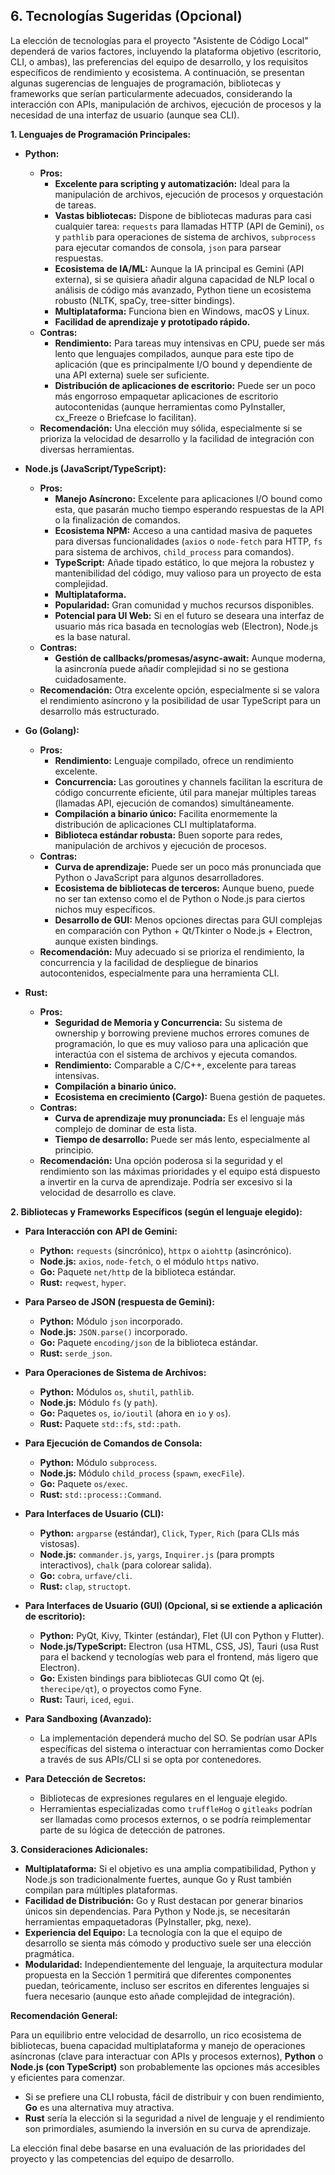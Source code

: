 ## 6. Tecnologías Sugeridas (Opcional)

La elección de tecnologías para el proyecto "Asistente de Código Local" dependerá de varios factores, incluyendo la plataforma objetivo (escritorio, CLI, o ambas), las preferencias del equipo de desarrollo, y los requisitos específicos de rendimiento y ecosistema. A continuación, se presentan algunas sugerencias de lenguajes de programación, bibliotecas y frameworks que serían particularmente adecuados, considerando la interacción con APIs, manipulación de archivos, ejecución de procesos y la necesidad de una interfaz de usuario (aunque sea CLI).

**1. Lenguajes de Programación Principales:**

*   **Python:**
    *   **Pros:**
        *   **Excelente para scripting y automatización:** Ideal para la manipulación de archivos, ejecución de procesos y orquestación de tareas.
        *   **Vastas bibliotecas:** Dispone de bibliotecas maduras para casi cualquier tarea: `requests` para llamadas HTTP (API de Gemini), `os` y `pathlib` para operaciones de sistema de archivos, `subprocess` para ejecutar comandos de consola, `json` para parsear respuestas.
        *   **Ecosistema de IA/ML:** Aunque la IA principal es Gemini (API externa), si se quisiera añadir alguna capacidad de NLP local o análisis de código más avanzado, Python tiene un ecosistema robusto (NLTK, spaCy, tree-sitter bindings).
        *   **Multiplataforma:** Funciona bien en Windows, macOS y Linux.
        *   **Facilidad de aprendizaje y prototipado rápido.**
    *   **Contras:**
        *   **Rendimiento:** Para tareas muy intensivas en CPU, puede ser más lento que lenguajes compilados, aunque para este tipo de aplicación (que es principalmente I/O bound y dependiente de una API externa) suele ser suficiente.
        *   **Distribución de aplicaciones de escritorio:** Puede ser un poco más engorroso empaquetar aplicaciones de escritorio autocontenidas (aunque herramientas como PyInstaller, cx_Freeze o Briefcase lo facilitan).
    *   **Recomendación:** Una elección muy sólida, especialmente si se prioriza la velocidad de desarrollo y la facilidad de integración con diversas herramientas.

*   **Node.js (JavaScript/TypeScript):**
    *   **Pros:**
        *   **Manejo Asíncrono:** Excelente para aplicaciones I/O bound como esta, que pasarán mucho tiempo esperando respuestas de la API o la finalización de comandos.
        *   **Ecosistema NPM:** Acceso a una cantidad masiva de paquetes para diversas funcionalidades (`axios` o `node-fetch` para HTTP, `fs` para sistema de archivos, `child_process` para comandos).
        *   **TypeScript:** Añade tipado estático, lo que mejora la robustez y mantenibilidad del código, muy valioso para un proyecto de esta complejidad.
        *   **Multiplataforma.**
        *   **Popularidad:** Gran comunidad y muchos recursos disponibles.
        *   **Potencial para UI Web:** Si en el futuro se deseara una interfaz de usuario más rica basada en tecnologías web (Electron), Node.js es la base natural.
    *   **Contras:**
        *   **Gestión de callbacks/promesas/async-await:** Aunque moderna, la asincronía puede añadir complejidad si no se gestiona cuidadosamente.
    *   **Recomendación:** Otra excelente opción, especialmente si se valora el rendimiento asíncrono y la posibilidad de usar TypeScript para un desarrollo más estructurado.

*   **Go (Golang):**
    *   **Pros:**
        *   **Rendimiento:** Lenguaje compilado, ofrece un rendimiento excelente.
        *   **Concurrencia:** Las goroutines y channels facilitan la escritura de código concurrente eficiente, útil para manejar múltiples tareas (llamadas API, ejecución de comandos) simultáneamente.
        *   **Compilación a binario único:** Facilita enormemente la distribución de aplicaciones CLI multiplataforma.
        *   **Biblioteca estándar robusta:** Buen soporte para redes, manipulación de archivos y ejecución de procesos.
    *   **Contras:**
        *   **Curva de aprendizaje:** Puede ser un poco más pronunciada que Python o JavaScript para algunos desarrolladores.
        *   **Ecosistema de bibliotecas de terceros:** Aunque bueno, puede no ser tan extenso como el de Python o Node.js para ciertos nichos muy específicos.
        *   **Desarrollo de GUI:** Menos opciones directas para GUI complejas en comparación con Python + Qt/Tkinter o Node.js + Electron, aunque existen bindings.
    *   **Recomendación:** Muy adecuado si se prioriza el rendimiento, la concurrencia y la facilidad de despliegue de binarios autocontenidos, especialmente para una herramienta CLI.

*   **Rust:**
    *   **Pros:**
        *   **Seguridad de Memoria y Concurrencia:** Su sistema de ownership y borrowing previene muchos errores comunes de programación, lo que es muy valioso para una aplicación que interactúa con el sistema de archivos y ejecuta comandos.
        *   **Rendimiento:** Comparable a C/C++, excelente para tareas intensivas.
        *   **Compilación a binario único.**
        *   **Ecosistema en crecimiento (Cargo):** Buena gestión de paquetes.
    *   **Contras:**
        *   **Curva de aprendizaje muy pronunciada:** Es el lenguaje más complejo de dominar de esta lista.
        *   **Tiempo de desarrollo:** Puede ser más lento, especialmente al principio.
    *   **Recomendación:** Una opción poderosa si la seguridad y el rendimiento son las máximas prioridades y el equipo está dispuesto a invertir en la curva de aprendizaje. Podría ser excesivo si la velocidad de desarrollo es clave.

**2. Bibliotecas y Frameworks Específicos (según el lenguaje elegido):**

*   **Para Interacción con API de Gemini:**
    *   **Python:** `requests` (sincrónico), `httpx` o `aiohttp` (asincrónico).
    *   **Node.js:** `axios`, `node-fetch`, o el módulo `https` nativo.
    *   **Go:** Paquete `net/http` de la biblioteca estándar.
    *   **Rust:** `reqwest`, `hyper`.

*   **Para Parseo de JSON (respuesta de Gemini):**
    *   **Python:** Módulo `json` incorporado.
    *   **Node.js:** `JSON.parse()` incorporado.
    *   **Go:** Paquete `encoding/json` de la biblioteca estándar.
    *   **Rust:** `serde_json`.

*   **Para Operaciones de Sistema de Archivos:**
    *   **Python:** Módulos `os`, `shutil`, `pathlib`.
    *   **Node.js:** Módulo `fs` (y `path`).
    *   **Go:** Paquetes `os`, `io/ioutil` (ahora en `io` y `os`).
    *   **Rust:** Paquete `std::fs`, `std::path`.

*   **Para Ejecución de Comandos de Consola:**
    *   **Python:** Módulo `subprocess`.
    *   **Node.js:** Módulo `child_process` (`spawn`, `execFile`).
    *   **Go:** Paquete `os/exec`.
    *   **Rust:** `std::process::Command`.

*   **Para Interfaces de Usuario (CLI):**
    *   **Python:** `argparse` (estándar), `Click`, `Typer`, `Rich` (para CLIs más vistosas).
    *   **Node.js:** `commander.js`, `yargs`, `Inquirer.js` (para prompts interactivos), `chalk` (para colorear salida).
    *   **Go:** `cobra`, `urfave/cli`.
    *   **Rust:** `clap`, `structopt`.

*   **Para Interfaces de Usuario (GUI) (Opcional, si se extiende a aplicación de escritorio):**
    *   **Python:** PyQt, Kivy, Tkinter (estándar), Flet (UI con Python y Flutter).
    *   **Node.js/TypeScript:** Electron (usa HTML, CSS, JS), Tauri (usa Rust para el backend y tecnologías web para el frontend, más ligero que Electron).
    *   **Go:** Existen bindings para bibliotecas GUI como Qt (ej. `therecipe/qt`), o proyectos como Fyne.
    *   **Rust:** Tauri, `iced`, `egui`.

*   **Para Sandboxing (Avanzado):**
    *   La implementación dependerá mucho del SO. Se podrían usar APIs específicas del sistema o interactuar con herramientas como Docker a través de sus APIs/CLI si se opta por contenedores.

*   **Para Detección de Secretos:**
    *   Bibliotecas de expresiones regulares en el lenguaje elegido.
    *   Herramientas especializadas como `truffleHog` o `gitleaks` podrían ser llamadas como procesos externos, o se podría reimplementar parte de su lógica de detección de patrones.

**3. Consideraciones Adicionales:**

*   **Multiplataforma:** Si el objetivo es una amplia compatibilidad, Python y Node.js son tradicionalmente fuertes, aunque Go y Rust también compilan para múltiples plataformas.
*   **Facilidad de Distribución:** Go y Rust destacan por generar binarios únicos sin dependencias. Para Python y Node.js, se necesitarán herramientas empaquetadoras (PyInstaller, pkg, nexe).
*   **Experiencia del Equipo:** La tecnología con la que el equipo de desarrollo se sienta más cómodo y productivo suele ser una elección pragmática.
*   **Modularidad:** Independientemente del lenguaje, la arquitectura modular propuesta en la Sección 1 permitirá que diferentes componentes puedan, teóricamente, incluso ser escritos en diferentes lenguajes si fuera necesario (aunque esto añade complejidad de integración).

**Recomendación General:**

Para un equilibrio entre velocidad de desarrollo, un rico ecosistema de bibliotecas, buena capacidad multiplataforma y manejo de operaciones asíncronas (clave para interactuar con APIs y procesos externos), **Python** o **Node.js (con TypeScript)** son probablemente las opciones más accesibles y eficientes para comenzar.

*   Si se prefiere una CLI robusta, fácil de distribuir y con buen rendimiento, **Go** es una alternativa muy atractiva.
*   **Rust** sería la elección si la seguridad a nivel de lenguaje y el rendimiento son primordiales, asumiendo la inversión en su curva de aprendizaje.

La elección final debe basarse en una evaluación de las prioridades del proyecto y las competencias del equipo de desarrollo.
